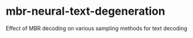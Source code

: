 # mbr-neural-text-degeneration

Effect of MBR decoding on various sampling methods for text decoding